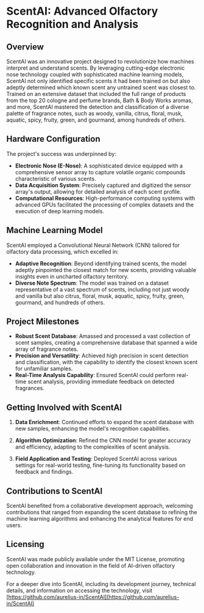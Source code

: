 # ScentAI: Advanced Olfactory Recognition and Analysis

## Overview
ScentAI was an innovative project designed to revolutionize how machines interpret and understand scents. By leveraging cutting-edge electronic nose technology coupled with sophisticated machine learning models, ScentAI not only identified specific scents it had been trained on but also adeptly determined which known scent any untrained scent was closest to. Trained on an extensive dataset that included the full range of products from the top 20 cologne and perfume brands, Bath & Body Works aromas, and more, ScentAI mastered the detection and classification of a diverse palette of fragrance notes, such as woody, vanilla, citrus, floral, musk, aquatic, spicy, fruity, green, and gourmand, among hundreds of others.

## Hardware Configuration
The project's success was underpinned by:

- **Electronic Nose (E-Nose)**: A sophisticated device equipped with a comprehensive sensor array to capture volatile organic compounds characteristic of various scents.
- **Data Acquisition System**: Precisely captured and digitized the sensor array's output, allowing for detailed analysis of each scent profile.
- **Computational Resources**: High-performance computing systems with advanced GPUs facilitated the processing of complex datasets and the execution of deep learning models.

## Machine Learning Model
ScentAI employed a Convolutional Neural Network (CNN) tailored for olfactory data processing, which excelled in:

- **Adaptive Recognition**: Beyond identifying trained scents, the model adeptly pinpointed the closest match for new scents, providing valuable insights even in uncharted olfactory territory.
- **Diverse Note Spectrum**: The model was trained on a dataset representative of a vast spectrum of scents, including not just woody and vanilla but also citrus, floral, musk, aquatic, spicy, fruity, green, gourmand, and hundreds of others.

## Project Milestones
- **Robust Scent Database**: Amassed and processed a vast collection of scent samples, creating a comprehensive database that spanned a wide array of fragrance notes.
- **Precision and Versatility**: Achieved high precision in scent detection and classification, with the capability to identify the closest known scent for unfamiliar samples.
- **Real-Time Analysis Capability**: Ensured ScentAI could perform real-time scent analysis, providing immediate feedback on detected fragrances.

## Getting Involved with ScentAI

1. **Data Enrichment**: Continued efforts to expand the scent database with new samples, enhancing the model's recognition capabilities.
   
2. **Algorithm Optimization**: Refined the CNN model for greater accuracy and efficiency, adapting to the complexities of scent analysis.

3. **Field Application and Testing**: Deployed ScentAI across various settings for real-world testing, fine-tuning its functionality based on feedback and findings.

## Contributions to ScentAI

ScentAI benefited from a collaborative development approach, welcoming contributions that ranged from expanding the scent database to refining the machine learning algorithms and enhancing the analytical features for end users.

## Licensing

ScentAI was made publicly available under the MIT License, promoting open collaboration and innovation in the field of AI-driven olfactory technology.

For a deeper dive into ScentAI, including its development journey, technical details, and information on accessing the technology, visit [https://github.com/aurelius-in/ScentAI](https://github.com/aurelius-in/ScentAI)
